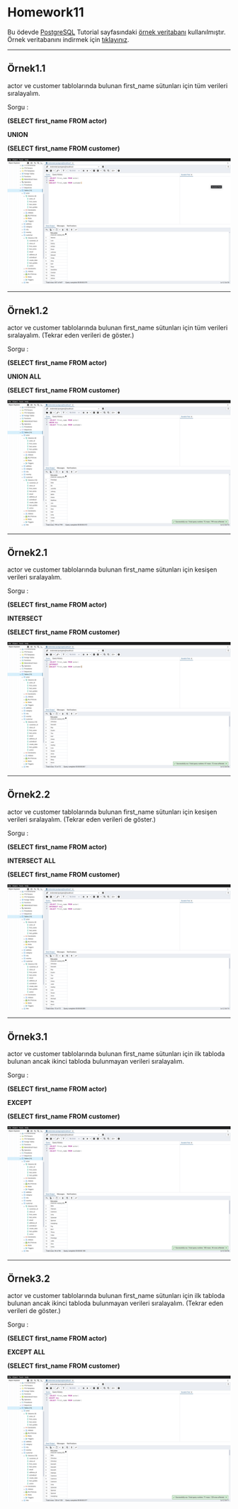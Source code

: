 # Homework11

Bu ödevde [PostgreSQL](https://www.postgresqltutorial.com/) Tutorial sayfasındaki [örnek veritabanı](https://www.postgresqltutorial.com/postgresql-getting-started/postgresql-sample-database/) kullanılmıştır.
Örnek veritabanını indirmek için [tıklayınız](https://www.postgresqltutorial.com/wp-content/uploads/2019/05/dvdrental.zip).

------

## Örnek1.1

actor ve customer tablolarında bulunan first_name sütunları için tüm verileri sıralayalım.

Sorgu : 

**(SELECT first_name FROM actor)**

**UNION**

**(SELECT first_name FROM customer)**

![Github](assets/answer1.1.png)

-----

## Örnek1.2

actor ve customer tablolarında bulunan first_name sütunları için tüm verileri sıralayalım. (Tekrar eden verileri de göster.)

Sorgu : 

**(SELECT first_name FROM actor)**

**UNION ALL**

**(SELECT first_name FROM customer)**

![Github](assets/answer1.2.png)

-----

## Örnek2.1

actor ve customer tablolarında bulunan first_name sütunları için kesişen verileri sıralayalım.

Sorgu : 

**(SELECT first_name FROM actor)**

**INTERSECT**

**(SELECT first_name FROM customer)**

![Github](assets/answer2.1.png)

-----

## Örnek2.2

actor ve customer tablolarında bulunan first_name sütunları için kesişen verileri sıralayalım. (Tekrar eden verileri de göster.)

Sorgu : 

**(SELECT first_name FROM actor)**

**INTERSECT ALL**

**(SELECT first_name FROM customer)**

![Github](assets/answer2.2.png)

-----

## Örnek3.1

actor ve customer tablolarında bulunan first_name sütunları için ilk tabloda bulunan ancak ikinci tabloda bulunmayan verileri sıralayalım.

Sorgu : 

**(SELECT first_name FROM actor)**

**EXCEPT**

**(SELECT first_name FROM customer)**

![Github](assets/answer3.1.png)

-----

## Örnek3.2

actor ve customer tablolarında bulunan first_name sütunları için ilk tabloda bulunan ancak ikinci tabloda bulunmayan verileri sıralayalım. (Tekrar eden verileri de göster.)

Sorgu : 

**(SELECT first_name FROM actor)**

**EXCEPT ALL**

**(SELECT first_name FROM customer)**

![Github](assets/answer3.2.png)